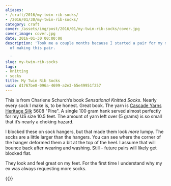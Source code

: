 ```yaml
---
aliases:
- /craft/2016/my-twin-rib-socks/
- /2016/01/30/my-twin-rib-socks/
category: craft
cover: /assets/img/post/2016/01/my-twin-rib-socks/cover.jpg
cover_image: cover.jpg
date: 2016-01-30 00:00:00
description: 'Took me a couple months because I started a pair for my mom in the middle
  of making this pair.

  '
slug: my-twin-rib-socks
tags:
- knitting
- socks
title: My Twin Rib Socks
uuid: d1767be8-096a-4699-a2e3-65e49951f257
---
```


This is from Charlene Schurch’s book *Sensational Knitted Socks*. Nearly
every sock I make is, to be honest. Great book. The yarn is [Cascade
Yarns Heritage
Silk](http://www.cascadeyarns.com/cascade-HeritageSilk.htm) 5608 "Pine".
A single 100 gram hank served almost perfectly for my US size 10.5 feet.
The amount of yarn left over (5 grams) is so small that it’s nearly a
choking hazard.

I blocked these on sock hangers, but that made them look *more* lumpy.
The socks are a little larger than the hangers. You can see where the
corner of the hanger deformed them a bit at the top of the heel. I
assume that will bounce back after wearing and washing. Still - future
pairs will likely get blocked flat.

They look and feel great on my feet. For the first time I understand why
my ex was always requesting more socks.

{{}}